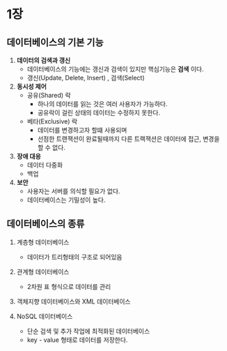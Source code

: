 

# 1장



## 데이터베이스의 기본 기능

1. **데이터의 검색과 갱신**
   -  데이터베이스의 기능에는 갱신과 검색이 있지만 핵심기능은 **검색** 이다.
   - 갱신(Update, Delete, Insert) , 검색(Select)
2. **동시성 제어**
   - 공유(Shared) 락
     - 하나의 데이터를 읽는 것은 여러 사용자가 가능하다.
     - 공유락이 걸린 상태의 데이터는 수정하지 못한다.
   - 베타(Exclusive) 락 
     - 데이터를 변경하고자 할떄 사용되며 
     - 선점한 트랜잭션이 완료될때까지 다른 트랙잭션은 데이터에 접근, 변경을 할 수 없다.
3. **장애 대응**
   - 데이터 다중화
   - 백업
4. **보안**
   - 사용자는 서버를 의식할 필요가 없다.
   - 데이터베이스는 기밀성이 높다.



## 데이터베이스의 종류

1. 계층형 데이터베이스

   - 데이터가 트리형태의 구조로 되어있음

2. 관계형 데이터베이스

   -  2차원 표 형식으로 데이터를 관리

3. 객체지향 데이터베이스와 XML 데이터베이스

4. NoSQL 데이터베이스

   - 단순 검색 및 추가 작업에 최적화된 데이터베이스
   - key - value  형태로 데이터를 저장한다.

   


